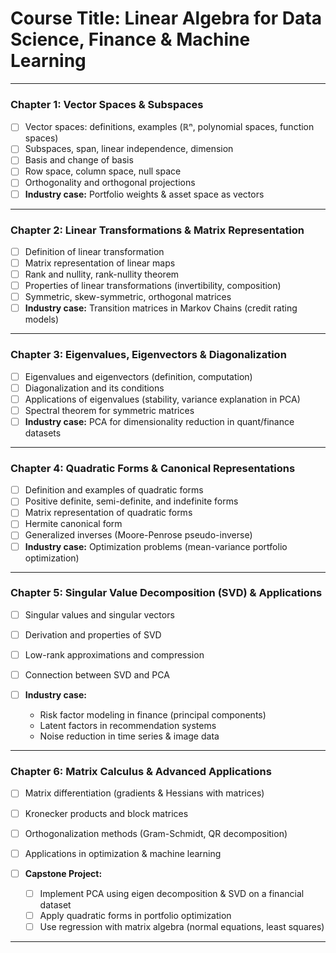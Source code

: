 # **Course Title:** Linear Algebra for Data Science, Finance & Machine Learning

---

### **Chapter 1: Vector Spaces & Subspaces**

* [ ] Vector spaces: definitions, examples (ℝⁿ, polynomial spaces, function spaces)
* [ ] Subspaces, span, linear independence, dimension
* [ ] Basis and change of basis
* [ ] Row space, column space, null space
* [ ] Orthogonality and orthogonal projections
* [ ] **Industry case:** Portfolio weights & asset space as vectors

---

### **Chapter 2: Linear Transformations & Matrix Representation**

* [ ] Definition of linear transformation
* [ ] Matrix representation of linear maps
* [ ] Rank and nullity, rank-nullity theorem
* [ ] Properties of linear transformations (invertibility, composition)
* [ ] Symmetric, skew-symmetric, orthogonal matrices
* [ ] **Industry case:** Transition matrices in Markov Chains (credit rating models)

---

### **Chapter 3: Eigenvalues, Eigenvectors & Diagonalization**

* [ ] Eigenvalues and eigenvectors (definition, computation)
* [ ] Diagonalization and its conditions
* [ ] Applications of eigenvalues (stability, variance explanation in PCA)
* [ ] Spectral theorem for symmetric matrices
* [ ] **Industry case:** PCA for dimensionality reduction in quant/finance datasets

---

### **Chapter 4: Quadratic Forms & Canonical Representations**

* [ ] Definition and examples of quadratic forms
* [ ] Positive definite, semi-definite, and indefinite forms
* [ ] Matrix representation of quadratic forms
* [ ] Hermite canonical form
* [ ] Generalized inverses (Moore-Penrose pseudo-inverse)
* [ ] **Industry case:** Optimization problems (mean-variance portfolio optimization)

---

### **Chapter 5: Singular Value Decomposition (SVD) & Applications**

* [ ] Singular values and singular vectors
* [ ] Derivation and properties of SVD
* [ ] Low-rank approximations and compression
* [ ] Connection between SVD and PCA
* [ ] **Industry case:**

  * Risk factor modeling in finance (principal components)
  * Latent factors in recommendation systems
  * Noise reduction in time series & image data

---

### **Chapter 6: Matrix Calculus & Advanced Applications**

* [ ] Matrix differentiation (gradients & Hessians with matrices)
* [ ] Kronecker products and block matrices
* [ ] Orthogonalization methods (Gram-Schmidt, QR decomposition)
* [ ] Applications in optimization & machine learning
* [ ] **Capstone Project:**

  * [ ] Implement PCA using eigen decomposition & SVD on a financial dataset
  * [ ] Apply quadratic forms in portfolio optimization
  * [ ] Use regression with matrix algebra (normal equations, least squares)

---
